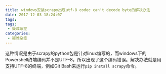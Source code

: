 ```yaml
---
title: windows安装scrapy出现utf-8 codec can't decode byte的解决办法
date: 2017-12-03 18:24:07
tags:
tags:
 - 疑难杂症
categories:
 - 疑难杂症
---
```


这种情况是由于scrapy的python包是针对linux编写的，而windows下的Powershell终端编码并不是UTF-8，所以出现了这个编码错误。解决办法就是用支持UTF-8的终端，例如Git Bash来运行`pip install scrapy`命令。